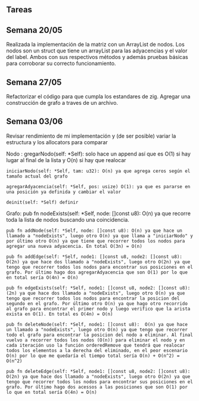 ## Tareas

## Semana 20/05
Realizada la implementación de la matriz con un ArrayList de nodos. Los nodos son un struct que tiene un arrayList para las adyacencias y el valor del label. Ambos con sus respectivos métodos y además pruebas básicas para corroborar su correcto funcionamiento. 

## Semana 27/05
Refactorizar el código para que cumpla los estandares de zig.
Agregar una construcción de grafo a traves de un archivo.

## Semana 03/06
Revisar rendimiento de mi implementación y (de ser posible) variar la estructura y los allocators para comparar

Nodo :   gregarNodo(self: *Self): solo hace un append así que es O(1) si hay lugar al final de la lista y O(n) si hay que realocar

    iniciarNodo(self: *Self, tam: u32): O(n) ya que agrega ceros según el tamaño actual del grafo

    agregarAdyacencia(self: *Self, pos: usize) O(1): ya que es pararse en una posición ya definida y cambiar el valor

    deinit(self: *Self) definir

Grafo: 
    pub fn nodeExists(self: *Self, node: []const u8):  O(n) ya que recorre toda la lista de nodos buscando una coincidencia.

    pub fn addNode(self: *Self, node: []const u8): O(n) ya que hace un llamado a "nodeExists", luego otro O(n) ya que llama a "iniciarNodo" y por último otro O(n) ya que tiene que recorrer todos los nodos para agregar una nueva adyacencia. En total O(3n) = O(n)

    pub fn addEdge(self: *Self, node1: []const u8, node2: []const u8): O(2n) ya que hace dos llamado a "nodeExists", luego otro O(2n) ya que tengo que recorrer todos los nodos para encontrar sus posiciones en el grafo. Por último hago dos agregarAdyacencia que son O(1) por lo que en total sería O(4n) = O(n)

    pub fn edgeExists(self: *Self, node1: []const u8, node2: []const u8): (2n) ya que hace dos llamado a "nodeExists", luego otro O(n) ya que tengo que recorrer todos los nodos para encontrar la posicion del segundo en el grafo. Por último otro O(n) ya que hago otro recorrido al grafo para encontrar el primer nodo y luego verifico que la arista exista en O(1). En total es O(4n) = O(n)

    pub fn deleteNode(self: *Self, node1: []const u8):  O(n) ya que hace un llamado a "nodeExists", luego otro O(n) ya que tengo que recorrer todo el grafo para encontrar la posicion del nodo a eliminar. Al final vuelvo a recorrer todos los nodos (O(n)) para eliminar el nodo y en cada iteración uso la función orderedRemove que tendrá que realocar todos los elementos a la derecha del eliminado, en el peor escenario O(n) por lo que me quedaría el tiempo total sería O(n) + O(n^2) = O(n^2)

    pub fn deleteEdge(self: *Self, node1: []const u8, node2: []const u8): O(2n) ya que hace dos llamado a "nodeExists", luego otro O(2n) ya que tengo que recorrer todos los nodos para encontrar sus posiciones en el grafo. Por último hago dos acessos a las posiciones que son O(1) por lo que en total sería O(4n) = O(n)

    